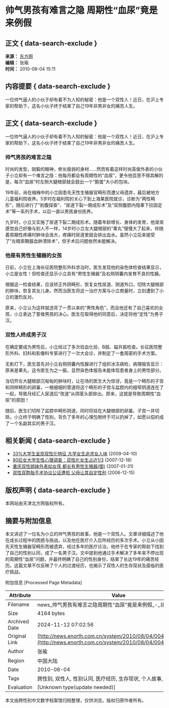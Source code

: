 # 帅气男孩有难言之隐 周期性“血尿”竟是来例假

## 正文 { data-search-exclude }


**来源：** [东方网](http://www.eastday.com/)  
**编辑：** 张瑜  
**时间：** 2010-08-04 15:11  

## 内容提要 { data-search-exclude }
一位帅气逼人的小伙子却有着不为人知的秘密：他是一个双性人！近日，在沪上专家的帮助下，这名小伙子终于结束了自己19年非男非女的痛苦人生。

## 正文 { data-search-exclude }
一位帅气逼人的小伙子却有着不为人知的秘密：他是一个双性人！近日，在沪上专家的帮助下，这名小伙子终于结束了自己19年非男非女的痛苦人生。

### 帅气男孩的难言之隐
时尚的发型，刚毅的眼神，修长瘦弱的身材……然而有着这样时尚英俊外表的小伙子小立却有一个难言之隐：他每月都会有周期性的“血尿”，更令他百思不得其解的是，每次“血尿”时左侧大腿根部就会鼓出一个“鹅蛋”大小的包块。

19年前，尚在襁褓中的小立因患先天性生殖器官畸形而遭父母遗弃，最后被地方儿童福利院收养。5岁时在福利院的关心下到上海某医院就诊，诊断为“两性畸形”，随后进行了“剖腹探查”、“尿道下裂一期成形术”及“双侧腹腔内隐睾下拉固定术”等一系列手术，以后一直以男孩身份抚养。

九岁时，小立又实施了尿道下裂二期成形术。随着年龄增长、身体的发育，他渐渐感觉自己好像与别人不一样，14岁时小立左大腿根部的“睾丸”慢慢大了起来，伴随着周期性疼痛时肿块会涨大，疼痛时尿道里就会排出血水。虽然小立后来接受了“左精索鞘膜血肿清除术”，但手术后问题依然未能解决。

### 他是有男性生殖器的女孩
日前，小立在上海长征医院整形外科求治时，医生发现他的染色体检查结果显示，小立是女性！但检查还显示小立具有“男性生殖器”及右侧阴囊内发育不良的性腺。

根据这一检查结果，应该矫正外阴畸形，恢复女性尿道、阴道外口，切除大腿根部的肿块，恢复其女儿身。然而当医生将这一治疗方案与小立商量时，立刻遭到了小立的激烈反对。

原来，小立认为这样就违背了一贯以来的“男性角色”，而且他还有了自己喜欢的女孩，小立表达了誓做男孩的决心。医生在取得他的同意后，决定将他“定性”为男子汉。

### 双性人终成男子汉
在确定要成为男性后，小立经过了多次验血化验、B超、磁共振检查。长征医院整形外科、妇科和影像科专家进行了一次大会诊，并制定了一套周密的手术方案。

无影灯下，医生首先对小立右侧阴囊内性腺进行了组织冰冻病检，病理报告显示：原来是睾丸，这令医生为之一振，显然染色体报告未能体现患者身上的男性部分。

当切开左大腿根部沉甸甸的肿块时，让在场的医生大为惊讶，竟是一个畸形的子宫和同样畸形的卵巢，一根细细的管道将这个畸形的子宫与盆腔内的细窄阴道连在了一起，导致月经汇入尿道后“改道”从阴茎头部排出。原来，这就是导致周期性“血尿”的原因！

随后，医生们切除了盆腔中畸形阴道，同时将挂在大腿根部的卵巢、子宫一并切除。小立终于明确了性别，背负了多年的心理包袱终于可以扔掉了，如愿以偿的成了一个名副其实的男子汉。

## 相关新闻 { data-search-exclude }
- [33%大学生呈现双性化特征 大学女生追求女人味](http://news.enorth.com.cn/system/2009/04/10/003953706.shtml) (2009-04-10)
- [80后女大学生性心理调查：双性化女生占近1/3](http://news.enorth.com.cn/system/2007/12/18/002511318.shtml) (2007-12-18)
- [重庆双性姐妹外表如女孩 都长有男性生殖器(图)](http://news.enorth.com.cn/system/2007/01/31/001535212.shtml) (2007-01-31)
- [双性双胞胎手术协议公证遭拒 父母让其自定性别](http://news.enorth.com.cn/system/2006/12/15/001491202.shtml) (2006-12-15)

## 版权声明 { data-search-exclude }
本网站由天津北方网版权所有。

## 摘要与附加信息

<!-- tcd_abstract -->
本文讲述了一位名为小立的帅气男孩的故事，他是一个双性人。文章详细描述了他在成长过程中的困惑与挑战，以及他在医疗介入后所经历的多次手术。小立从小因先天性生殖器官畸形而被遗弃，经过多年的医疗诊治，他终于在专家的帮助下找到了自己的性别认同，成了一名男子汉。文中提到他通过手术解决了多年来不停出现的周期性“血尿”问题，并最终明确了自己的性别身份，结束了长达19年的痛苦经历。这篇文章不仅反映了个人的过渡经历，也揭示了双性人的生存现状及面临的医疗挑战。
<!-- tcd_abstract_end -->

附加信息 [Processed Page Metadata]

| Attribute       | Value                                  |
|-----------------|----------------------------------------|
| Filename        | news_帅气男孩有难言之隐周期性“血尿”竟是来例假_-_北方网.md                             |
| Size            | 4164 bytes                           |
| Archived Date   | 2024-11-12 07:02:56                             |
| Original Link   | [http://news.enorth.com.cn/system/2010/08/04/004907343.shtml](http://news.enorth.com.cn/system/2010/08/04/004907343.shtml)                       |
| Author          | 张瑜                               |
| Region          | 中国大陆                               |
| Date            | 2010-08-04                                 |
| Tags            | 跨性别, 双性人, 性别认同, 医疗经历, 生存现状, 个人故事, 法律政策                                 |
| Evaluation            | [Unknown type(update needed)]                                 |
<!-- tcd_table_end -->

本文由跨性别中文数字档案馆归档整理，仅供浏览。版权归原作者所有。
